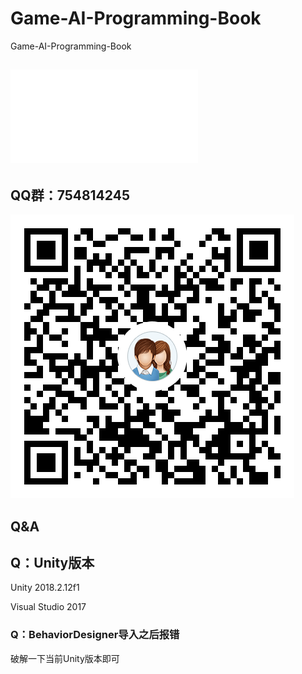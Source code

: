 # Game-AI-Programming-Book
Game-AI-Programming-Book

## ![勘误](./Docs勘误/.md)

## QQ群：754814245     

![QQ群](/Help/Icon/754814245.png)     

## Q&A

## Q：Unity版本

Unity 2018.2.12f1

Visual Studio 2017

### Q：BehaviorDesigner导入之后报错

破解一下当前Unity版本即可

